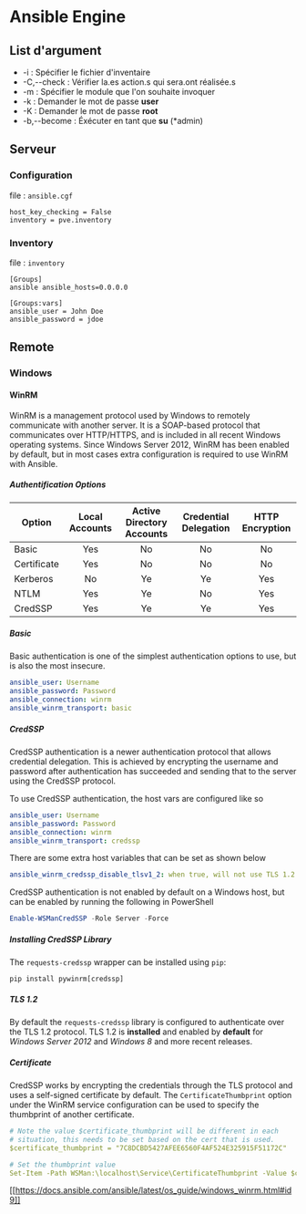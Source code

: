 # Ansible Engine

## List d'argument

* -i : Spécifier le fichier d'inventaire
* -C,--check : Vérifier la.es action.s qui sera.ont réalisée.s
* -m : Spécifier le module que l'on souhaite invoquer
* -k : Demander le mot de passe **user**
* -K : Demander le mot de passe **root**
* -b,--become : Éxécuter en tant que **su** (*admin)

## Serveur

### Configuration

file : `ansible.cgf`

```shell
host_key_checking = False
inventory = pve.inventory
```

### Inventory

file : `inventory`

```shell
[Groups]
ansible ansible_hosts=0.0.0.0

[Groups:vars]
ansible_user = John Doe
ansible_password = jdoe
```

## Remote

### Windows

#### WinRM

WinRM is a management protocol used by Windows to remotely communicate with another server. 
It is a SOAP-based protocol that communicates over HTTP/HTTPS, and is included in all recent Windows operating systems. 
Since Windows Server 2012, WinRM has been enabled by default, but in most cases extra configuration is required to use WinRM with Ansible.

##### Authentification Options

| Option | Local Accounts | Active Directory Accounts | Credential Delegation | HTTP Encryption |
| - | :-: | :-: | :-: | :-: |
| Basic | Yes | No | No | No |
| Certificate | Yes | No | No | No |
| Kerberos | No  | Ye | Ye | Yes |
| NTLM | Yes | Ye | No | Yes |
| CredSSP | Yes | Ye | Ye | Yes |

##### Basic

Basic authentication is one of the simplest authentication options to use, but is also the most insecure.

```yaml
ansible_user: Username
ansible_password: Password
ansible_connection: winrm
ansible_winrm_transport: basic
```

##### CredSSP

CredSSP authentication is a newer authentication protocol that allows credential delegation. This is achieved by encrypting the username and password after authentication has succeeded and sending that to the server using the CredSSP protocol.

To use CredSSP authentication, the host vars are configured like so

```yaml
ansible_user: Username
ansible_password: Password
ansible_connection: winrm
ansible_winrm_transport: credssp
```

There are some extra host variables that can be set as shown below

```yaml
ansible_winrm_credssp_disable_tlsv1_2: when true, will not use TLS 1.2 in the CredSSP auth process
```

CredSSP authentication is not enabled by default on a Windows host, but can be enabled by running the following in PowerShell

```powershell
Enable-WSManCredSSP -Role Server -Force
```

##### Installing CredSSP Library

The `requests-credssp` wrapper can be installed using `pip`:

```shell
pip install pywinrm[credssp]
```

##### TLS 1.2

By default the `requests-credssp` library is configured to authenticate over the TLS 1.2 protocol. 
TLS 1.2 is **installed** and enabled by **default** for *Windows Server 2012* and *Windows 8* and more recent releases.

##### Certificate

CredSSP works by encrypting the credentials through the TLS protocol and uses a self-signed certificate by default. 
The `CertificateThumbprint` option under the WinRM service configuration can be used to specify the thumbprint of another certificate.

```yaml
# Note the value $certificate_thumbprint will be different in each
# situation, this needs to be set based on the cert that is used.
$certificate_thumbprint = "7C8DCBD5427AFEE6560F4AF524E325915F51172C"

# Set the thumbprint value
Set-Item -Path WSMan:\localhost\Service\CertificateThumbprint -Value $certificate_thumbprint

```

[[https://docs.ansible.com/ansible/latest/os_guide/windows_winrm.html#id9]]
